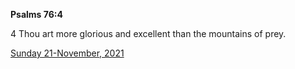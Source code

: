 **Psalms 76:4**

4 Thou art more glorious and excellent than the mountains of prey.

[Sunday 21-November, 2021](https://t.me/s/daily_scripture)
